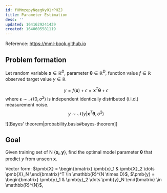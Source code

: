 ```yaml
---
id: fHMmzepyNqegNyO1rPHZJ
title: Parameter Estimation
desc: ''
updated: 1641629241439
created: 1640605581119
---
```


Reference: https://mml-book.github.io

## Problem formation
Let random variable $\pmb{x} \in \mathbb{R}^{D}$, parameter $\pmb{\theta} \in \mathbb{R}^{D}$, function value $f \in \mathbb{R}$ observed target value $y \in \mathbb{R}$

$$
y = f(\pmb{x}) + \epsilon = \pmb{x}^{T} \pmb{\theta} + \epsilon
$$
where $\epsilon \sim \mathcal{N}(0,\sigma^2)$ is independent identically distributed (i.i.d.) measurement noise.
$$
y \sim \mathcal{N}(y|\pmb{x}^{T} \pmb{\theta},\sigma^2)
$$


![[Bayes' theorem|probability.basis#bayes-theorem]]

## Goal
Given training set of N $\{\pmb{x}_i, \pmb{y} \}$, find the optimal model parameter $\pmb{\theta}$ that predict $y$ from unseen $\pmb{x}$. 

Vector form: $\pmb{X} = \begin{bmatrix} \pmb{x}_1 & \pmb{X}_2 \dots \pmb{X}_N \end{bmatrix}^T \in \mathbb{R}^{N \times D}$, $\pmb{y} = \begin{bmatrix} \pmb{y}_1 & \pmb{y}_2 \dots \pmb{y}_N \end{bmatrix} \in \mathbb{R}^{N}$, 